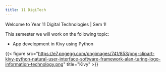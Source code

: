 ```yaml
---
title: 11 DigiTech
---
```

Welcome to Year 11 Digital Technologies | Sem 1!

This semester we will work on the following topic:
- App development in Kivy using Python


{{< figure src="https://e7.pngegg.com/pngimages/741/853/png-clipart-kivy-python-natural-user-interface-software-framework-alan-turing-logo-information-technology.png" title="Kivy" >}}
